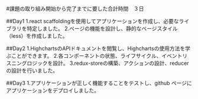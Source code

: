 #課題の取り組み開始から完了までに要した合計時間　３日

##Day1
1.react scaffoldingを使用してアプリケーションを作成し、必要なライブラリを特定しました。
2.ページの機能を設計し、静的なページスタイル（less）を作成しました。

##Day2
1.HighchartsのAPIドキュメントを閲覧し、Highchartsの使用方法を学ぶことができます。
2.各コンポーネントの状態、ライフサイクル、イベントリスニングロジックを設計。
3.redux-storeの構築、アクションの設計、reducerの設計を行いました。

##Day3
1.アプリケーションが正しく機能することをテストし、github ページにアプリケーションをデプロイしました。